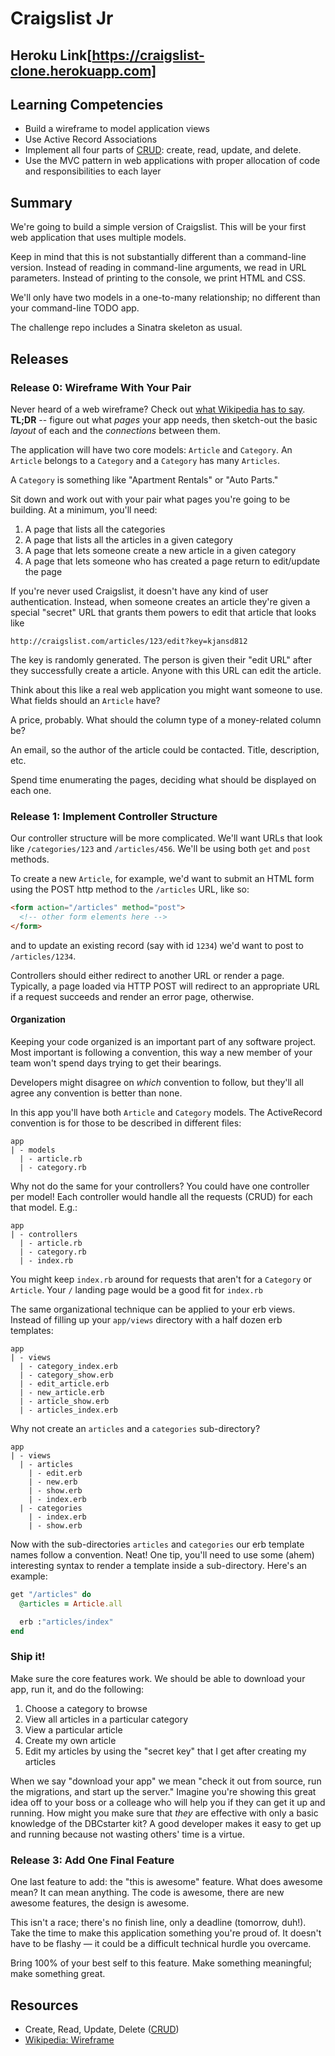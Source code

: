 # Craigslist Jr

## Heroku Link[https://craigslist-clone.herokuapp.com]

## Learning Competencies

* Build a wireframe to model application views
* Use Active Record Associations
* Implement all four parts of [CRUD][]: create, read, update, and delete.
* Use the MVC pattern in web applications with proper allocation of code and responsibilities to each layer

## Summary

We're going to build a simple version of Craigslist.  This will be your first
web application that uses multiple models.

Keep in mind that this is not substantially different than a command-line
version.  Instead of reading in command-line arguments, we read in URL
parameters.  Instead of printing to the console, we print HTML and CSS.

We'll only have two models in a one-to-many relationship; no different than
your command-line TODO app.

The challenge repo includes a Sinatra skeleton as usual.

## Releases

### Release 0: Wireframe With Your Pair

Never heard of a web wireframe? Check out [what Wikipedia has to
say][wireframe]. **TL;DR** -- figure out what *pages* your app needs, then
sketch-out the basic *layout* of each and the *connections* between them.

The application will have two core models: `Article` and `Category`.  An `Article`
belongs to a `Category` and a `Category` has many `Articles`.

A `Category` is something like "Apartment Rentals" or "Auto Parts."

Sit down and work out with your pair what pages you're going to be building.
At a minimum, you'll need:

1. A page that lists all the categories
2. A page that lists all the articles in a given category
3. A page that lets someone create a new article in a given category
4. A page that lets someone who has created a page return to edit/update the page

If you're never used Craigslist, it doesn't have any kind of user
authentication.  Instead, when someone creates an article they're given a special
"secret" URL that grants them powers to edit that article that looks like

```text
http://craigslist.com/articles/123/edit?key=kjansd812
```

The key is randomly generated.  The person is given their "edit URL" after they
successfully create a article.  Anyone with this URL can edit the article.

Think about this like a real web application you might want someone to use.
What fields should an `Article` have?

A price, probably.  What should the column type of a money-related column be?

An email, so the author of the article could be contacted.  Title, description, etc.

Spend time enumerating the pages, deciding what should be displayed on each
one.

### Release 1: Implement Controller Structure

Our controller structure will be more complicated.  We'll want URLs that look
like `/categories/123` and `/articles/456`.  We'll be using both `get` and `post`
methods.

To create a new `Article`, for example, we'd want to submit an HTML form using the
POST http method to the `/articles` URL, like so:

```html
<form action="/articles" method="post">
  <!-- other form elements here -->
</form>
```

and to update an existing record (say with id `1234`) we'd want to post to
`/articles/1234`.

Controllers should either redirect to another URL or render a page.  Typically,
a page loaded via HTTP POST will redirect to an appropriate URL if a request
succeeds and render an error page, otherwise.

#### Organization

Keeping your code organized is an important part of any software project. Most
important is following a convention, this way a new member of your team won't
spend days trying to get their bearings.

Developers might disagree on _which_ convention to follow, but they'll all
agree any convention is better than none.

In this app you'll have both `Article` and `Category` models. The ActiveRecord
convention is for those to be described in different files:

```text
app
| - models
  | - article.rb
  | - category.rb
```

Why not do the same for your controllers? You could have one controller per
model! Each controller would handle all the requests (CRUD) for each that
model. E.g.:


```text
app
| - controllers
  | - article.rb
  | - category.rb
  | - index.rb
```

You might keep `index.rb` around for requests that aren't for a `Category` or
`Article`. Your `/` landing page would be a good fit for `index.rb`

The same organizational technique can be applied to your erb views. Instead of
filling up your `app/views` directory with a half dozen erb templates:

```text
app
| - views
  | - category_index.erb
  | - category_show.erb
  | - edit_article.erb
  | - new_article.erb
  | - article_show.erb
  | - articles_index.erb
```

Why not create an `articles` and a `categories` sub-directory?

```text
app
| - views
  | - articles
    | - edit.erb
    | - new.erb
    | - show.erb
    | - index.erb
  | - categories
    | - index.erb
    | - show.erb
```

Now with the sub-directories `articles` and `categories` our erb template names
follow a convention. Neat! One tip, you'll need to use some (ahem) interesting
syntax to render a template inside a sub-directory. Here's an example:

```ruby
get "/articles" do
  @articles = Article.all

  erb :"articles/index"
end
```

### Ship it!

Make sure the core features work.  We should be able to download your app, run
it, and do the following:

1. Choose a category to browse
2. View all articles in a particular category
3. View a particular article
4. Create my own article
5. Edit my articles by using the "secret key" that I get after creating my articles

When we say "download your app" we mean "check it out from source, run the
migrations, and start up the server."  Imagine you're showing this great idea
off to your boss or a colleage who will help you if they can get it up and
running.  How might you make sure that *they* are effective with only a basic
knowledge of the DBCstarter kit?  A good developer makes it easy to get up and
running because not wasting others' time is a virtue.

### Release 3: Add One Final Feature

One last feature to add: the "this is awesome" feature.  What does awesome
mean?  It can mean anything.  The code is awesome, there are new awesome
features, the design is awesome.

This isn't a race; there's no finish line, only a deadline (tomorrow, duh!).
Take the time to make this application something you're proud of.  It doesn't
have to be flashy &mdash; it could be a difficult technical hurdle you
overcame.

Bring 100% of your best self to this feature.  Make something meaningful; make
something great.

## Resources

* Create, Read, Update, Delete ([CRUD][])
* [Wikipedia: Wireframe][wireframe]

[CRUD]: http://en.wikipedia.org/wiki/Create,_read,_update_and_delete
[wireframe]: http://en.wikipedia.org/wiki/Website_wireframe
